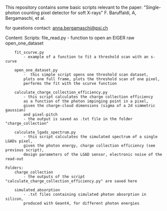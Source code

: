 This repository contains some basic scripts relevant to the paper:
"Single-photon counting pixel detector for soft X-rays"
F. Baruffaldi, A, Bergamaschi, et al.

for questions contact: anna.bergamaschi@psi.ch

Content:
    Scripts:
        file_read.py
            - function to open an EIGER raw open_one_dataset

        fit_scurve.py
            - example of a function to fit a threshold scan with an s-curve

        open_one_dataset.py
            -  this simple script opens one threshold scan dataset,
            plots one full frame, plots the threshold scan of one pixel,
            performs the fit with the scurve function

        calculate_charge_collection_efficiency.py
            - this script calculates the charge collection efficiency 
            as a function of the photon impinging point in a pixel,
            given the charge-cloud dimensions (sigma of a 2d simmetric gaussian)
            and pixel-pitch
            - the output is saved as .txt file in the folder "charge_collection"

        calculate_lgads_spectrum.py
            - this script calculates the simulated spectrum of a single LGADs pixel,
            given the photon energy, charge collection efficiency (see previous script),
            design parameters of the LGAD sensor, electronic noise of the read-out 

    Folders:
        charge_collection
            - the outputs of the script "calculate_charge_collection_efficiency.py" are saved here 

        simulated_absorption
            - .txt files containing simulated photon absorption in silicon,
            produced with Geant4, for different photon energies